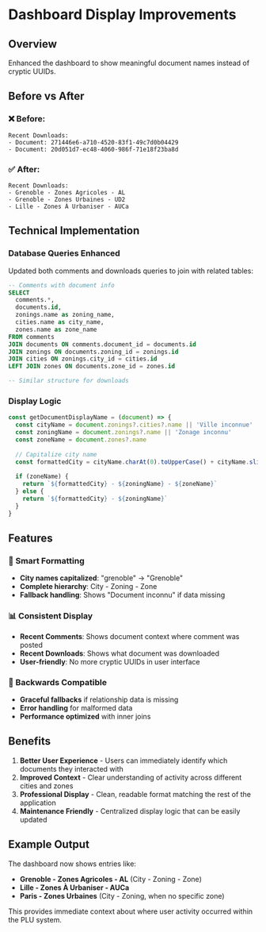 # Dashboard Display Improvements

## Overview
Enhanced the dashboard to show meaningful document names instead of cryptic UUIDs.

## Before vs After

### **❌ Before:**
```
Recent Downloads:
- Document: 271446e6-a710-4520-83f1-49c7d0b04429
- Document: 20d051d7-ec48-4060-986f-71e18f23ba8d
```

### **✅ After:**
```
Recent Downloads:
- Grenoble - Zones Agricoles - AL
- Grenoble - Zones Urbaines - UD2
- Lille - Zones À Urbaniser - AUCa
```

## Technical Implementation

### Database Queries Enhanced
Updated both comments and downloads queries to join with related tables:

```sql
-- Comments with document info
SELECT 
  comments.*,
  documents.id,
  zonings.name as zoning_name,
  cities.name as city_name,
  zones.name as zone_name
FROM comments
JOIN documents ON comments.document_id = documents.id
JOIN zonings ON documents.zoning_id = zonings.id  
JOIN cities ON zonings.city_id = cities.id
LEFT JOIN zones ON documents.zone_id = zones.id

-- Similar structure for downloads
```

### Display Logic
```javascript
const getDocumentDisplayName = (document) => {
  const cityName = document.zonings?.cities?.name || 'Ville inconnue'
  const zoningName = document.zonings?.name || 'Zonage inconnu'  
  const zoneName = document.zones?.name
  
  // Capitalize city name
  const formattedCity = cityName.charAt(0).toUpperCase() + cityName.slice(1)
  
  if (zoneName) {
    return `${formattedCity} - ${zoningName} - ${zoneName}`
  } else {
    return `${formattedCity} - ${zoningName}`
  }
}
```

## Features

### **🎯 Smart Formatting**
- **City names capitalized**: "grenoble" → "Grenoble"
- **Complete hierarchy**: City - Zoning - Zone
- **Fallback handling**: Shows "Document inconnu" if data missing

### **📊 Consistent Display**
- **Recent Comments**: Shows document context where comment was posted
- **Recent Downloads**: Shows what document was downloaded
- **User-friendly**: No more cryptic UUIDs in user interface

### **🔄 Backwards Compatible**
- **Graceful fallbacks** if relationship data is missing
- **Error handling** for malformed data
- **Performance optimized** with inner joins

## Benefits

1. **Better User Experience** - Users can immediately identify which documents they interacted with
2. **Improved Context** - Clear understanding of activity across different cities and zones
3. **Professional Display** - Clean, readable format matching the rest of the application
4. **Maintenance Friendly** - Centralized display logic that can be easily updated

## Example Output

The dashboard now shows entries like:
- **Grenoble - Zones Agricoles - AL** (City - Zoning - Zone)
- **Lille - Zones À Urbaniser - AUCa** 
- **Paris - Zones Urbaines** (City - Zoning, when no specific zone)

This provides immediate context about where user activity occurred within the PLU system.